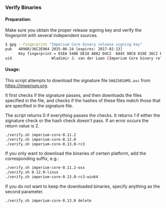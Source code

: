 ### Verify Binaries

#### Preparation:

Make sure you obtain the proper release signing key and verify the fingerprint with several independent sources.

```sh
$ gpg --fingerprint "Imperium Core binary release signing key"
pub   4096R/36C2E964 2015-06-24 [expires: 2017-02-13]
      Key fingerprint = 01EA 5486 DE18 A882 D4C2  6845 90C8 019E 36C2 E964
uid                  Wladimir J. van der Laan (Imperium Core binary release signing key) <laanwj@gmail.com>
```

#### Usage:

This script attempts to download the signature file `SHA256SUMS.asc` from https://imperium.org.

It first checks if the signature passes, and then downloads the files specified in the file, and checks if the hashes of these files match those that are specified in the signature file.

The script returns 0 if everything passes the checks. It returns 1 if either the signature check or the hash check doesn't pass. If an error occurs the return value is 2.


```sh
./verify.sh imperium-core-0.11.2
./verify.sh imperium-core-0.12.0
./verify.sh imperium-core-0.13.0-rc3
```

If you only want to download the binaries of certain platform, add the corresponding suffix, e.g.:

```sh
./verify.sh imperium-core-0.11.2-osx
./verify.sh 0.12.0-linux
./verify.sh imperium-core-0.13.0-rc3-win64
```

If you do not want to keep the downloaded binaries, specify anything as the second parameter.

```sh
./verify.sh imperium-core-0.13.0 delete
```
